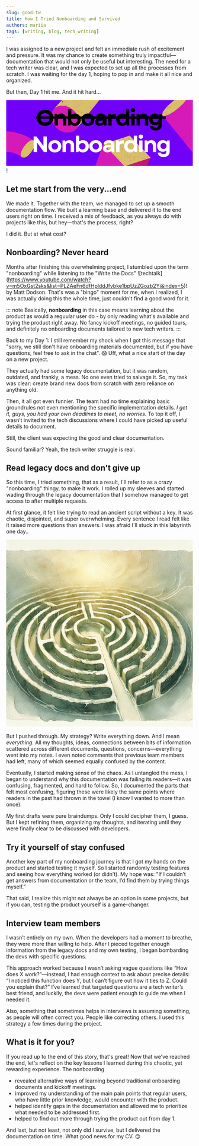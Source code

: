 ```yaml
---
slug: good-tw
title: How I Tried Nonboarding and Survived
authors: mariia
tags: [writing, blog, tech_writing]
---
```


I was assigned to a new project and felt an immediate rush of excitement and pressure. It was my chance to create something truly impactful—documentation that would not only be useful but interesting.
The need for a tech writer was clear, and I was expected to set up all the processes from scratch.
I was waiting for the day 1, hoping to pop in and make it all nice and organized. 

But then, Day 1 hit me. And it hit hard…

![Nonboarding](nonboarding.png)!
<!--truncate-->

## Let me start from the very...end
We made it. Together with the team, we managed to set up a smooth documentation flow. We built a learning base and delivered it to the end users right on time. I received a mix of feedback, as you always do with projects like this, but hey—that's the process, right?

I did it. But at what cost?

## Nonboarding? Never heard

Months after finishing this overwhelming project, I stumbled upon the term "nonboarding" while listening to the  "Write the Docs" ![techtalk] (https://www.youtube.com/watch?v=m5OxGst2sks&list=PLZAeFn6dfHplddJfvbke1bpUzZGozb2Yj&index=5)! by Matt Dodson.
That's was a "bingo" moment for me, when I realized, I was actually doing this the whole time, just couldn't find a good word for it.

::: note
Basically, **nonboarding** in this case means learning about the product as would a reguular user do - by only reading what's available and trying the product right away. No fancy kickoff meetings, no guided tours, and definitely no onboarding documents tailored to new tech writers.
:::

Back to my Day 1: I still remember my shock when I got this message that "sorry, we still don't have onboarding materials documented, but if you have questions, feel free to ask in the chat". 😱
Uff, what a nice start of the day on a new project.

They actually had some legacy documentation, but it was random, outdated, and frankly, a mess. No one even tried to salvage it. So, my task was clear: create brand new docs from scratch with zero reliance on anything old.

Then, it all got even funnier. The team had no time explaining basic groundrules not even mentioning the specific implementation details. *I get it, guys, you had your own deadlines to meet, no worries.*  To top it off, I wasn’t invited to the tech discussions where I could have picked up useful details to document.

Still, the client was expecting the good and clear documentation.

Sound familiar? Yeah, the tech writer struggle is real.


## Read legacy docs and don't give up

So this time, I tried something, that as a result, I'll refer to as a crazy "nonboarding" thingy, to make it work.
I rolled up my sleeves and started wading through the legacy documentation that I somehow managed to get access to after multiple requests.

At first glance, it felt like trying to read an ancient script without a key. It was chaotic, disjointed, and super overwhelming. Every sentence I read felt like it raised more questions than answers. I was afraid I'll stuck in this labyrinth one day..

![Legacy Docs Labyrinth](labyrinth.webp)


But I pushed through. My strategy? Write everything down. And I mean *everything*. All my thoughts, ideas, connections between bits of information scattered across different documents, questions, concerns—everything went into my notes. I even noted comments that previous team members had left, many of which seemed equally confused by the content.

Eventually, I started making sense of the chaos. As I untangled the mess, I began to understand why this documentation was failing its readers—it was confusing, fragmented, and hard to follow. So, I documented the parts that felt most confusing, figuring these were likely the same points where readers in the past had thrown in the towel (I know I wanted to more than once).

My first drafts were pure braindumps. Only I could decipher them, I guess. But I kept refining them, organizing my thoughts, and iterating until they were finally clear to be discussed with developers.

## Try it yourself of stay confused

Another key part of my nonboarding journey is that I got my hands on the product and started testing it myself.  So I started randomly testing features and seeing how everything worked (or didn’t). My hope was: "If I couldn’t get answers from documentation or the team, I’d find them by trying things myself."

That said, I realize this might not always be an option in some projects, but if you can, testing the product yourself is a game-changer.

## Interview team members

I wasn’t entirely on my own. When the developers had a moment to breathe, they were more than willing to help. After I pieced together enough information from the legacy docs and my own testing, I began bombarding the devs with specific questions.

This approach worked because I wasn’t asking vague questions like “How does X work?”—instead, I had enough context to ask about precise details: “I noticed this function does Y, but I can’t figure out how it ties to Z. Could you explain that?” I’ve learned that targeted questions are a tech writer’s best friend, and luckily, the devs were patient enough to guide me when I needed it.

Also, something that sometimes helps in interviews is assuming something, as people will often correct you. People like correcting others. I used this strategy a few times during the project.


## What is it for you? 

If you read up to the end of this story, that's great! Now that we’ve reached the end, let's reflect on the key lessons I learned during this chaotic, yet rewarding experience.
The nonboarding
- revealed alternative ways of learning beyond traditional onboarding documents and kickoff meetings.
- improved my understanding of the main pain points that regular users, who have little prior knowledge, would encounter with the product.
- helped identify gaps in the documentation and allowed me to prioritize what needed to be addressed first.
- helped to find out more through trying the product out from day 1.

And last, but not least, not only did I survive, but I delivered the documentation on time. What good news for my CV. 🙃
